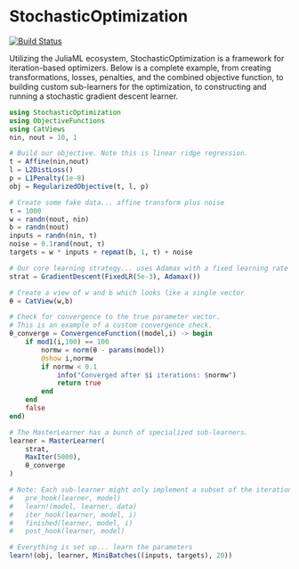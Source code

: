# StochasticOptimization

[![Build Status](https://travis-ci.org/JuliaML/StochasticOptimization.jl.svg?branch=master)](https://travis-ci.org/JuliaML/StochasticOptimization.jl)

Utilizing the JuliaML ecosystem, StochasticOptimization is a framework for iteration-based optimizers.  Below is a complete example, from creating transformations, losses, penalties, and the combined objective function, to building custom sub-learners for the optimization, to constructing and running a stochastic gradient descent learner.

```julia
using StochasticOptimization
using ObjectiveFunctions
using CatViews
nin, nout = 10, 1

# Build our objective. Note this is linear ridge regression.
t = Affine(nin,nout)
l = L2DistLoss()
p = L1Penalty(1e-8)
obj = RegularizedObjective(t, l, p)

# Create some fake data... affine transform plus noise
τ = 1000
w = randn(nout, nin)
b = randn(nout)
inputs = randn(nin, τ)
noise = 0.1rand(nout, τ)
targets = w * inputs + repmat(b, 1, τ) + noise

# Our core learning strategy... uses Adamax with a fixed learning rate
strat = GradientDescent(FixedLR(5e-3), Adamax())

# Create a view of w and b which looks like a single vector
θ = CatView(w,b)

# Check for convergence to the true parameter vector.
# This is an example of a custom convergence check.
θ_converge = ConvergenceFunction((model,i) -> begin
    if mod1(i,100) == 100
        normw = norm(θ - params(model))
        @show i,normw
        if normw < 0.1
            info("Converged after $i iterations: $normw")
            return true
        end
    end
    false
end)

# The MasterLearner has a bunch of specialized sub-learners.
learner = MasterLearner(
    strat,
    MaxIter(5000),
    θ_converge
)

# Note: Each sub-learner might only implement a subset of the iteration API:
#   pre_hook(learner, model)
#   learn!(model, learner, data)
#   iter_hook(learner, model, i)
#   finished(learner, model, i)
#   post_hook(learner, model)

# Everything is set up... learn the parameters
learn!(obj, learner, MiniBatches((inputs, targets), 20))
```

